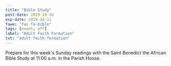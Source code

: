 ```yaml
---
title: "Bible Study"
post-date: 2019-10-10
exp-date: 2019-10-11
fawe: "fas fa-bible"
tags: [event, aff]
label: "Adult Faith Formation"
txt: "adult-faith-formation"
---
```

Prepare for this week's Sunday readings with the Saint Benedict the African Bible Study at 11:00 a.m. in the Parish House.